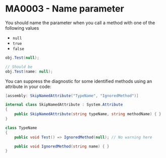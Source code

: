 # MA0003 - Name parameter

You should name the parameter when you call a method with one of the following values

- `null`
- `true`
- `false`

````csharp
obj.Test(null);

// Should be
obj.Test(name: null);
````

You can suppress the diagnostic for some identified methods using an attribute in your code:

````csharp
[assembly: SkipNamedAttribute("TypeName", "IgnoredMethod")]

internal class SkipNamedAttribute : System.Attribute
{
    public SkipNamedAttribute(string typeName, string methodName) { }
}

class TypeName
{
    public void Test() => IgnoredMethod(null); // No warning here

    public void IgnoredMethod(string name) { }
}
````
